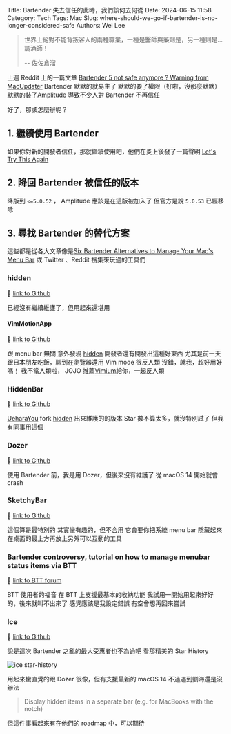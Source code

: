 Title: Bartender 失去信任的此時，我們該何去何從
Date: 2024-06-15 11:58
Category: Tech
Tags: Mac
Slug: where-should-we-go-if-bartender-is-no-longer-considered-safe
Authors: Wei Lee

> 世界上絕對不能背叛客人的兩種職業，一種是醫師與藥劑是，另一種則是... 調酒師！
>
> -- 佐佐倉溜

<!--more-->

上週 Reddit 上的一篇文章 [Bartender 5 not safe anymore ? Warning from MacUpdater](https://www.reddit.com/r/macapps/comments/1d7zjv8/comment/l73h9gv/)
Bartender 默默的就易主了
默默的要了權限（好啦，沒那麼默默）
默默的裝了[Amplitude](https://amplitude.com/)
導致不少人對 Bartender 不再信任

好了，那該怎麼辦呢？

## 1. 繼續使用 Bartender
如果你對新的開發者信任，那就繼續使用吧，他們在炎上後發了一篇聲明 [Let's Try This Again](https://www.macbartender.com/b5blog/Lets-Try-This-Again/)

## 2. 降回 Bartender 被信任的版本

降版到 `<=5.0.52` ， Amplitude 應該是在這版被加入了
但官方是說 `5.0.53` 已經移除

## 3. 尋找 Bartender 的替代方案

這些都是從各大文章像是[Six Bartender Alternatives to Manage Your Mac's Menu Bar](https://www.macrumors.com/2024/06/06/alternatives-bartender-mac-menu-bar/) 或 Twitter 、Reddit 搜集來玩過的工具們

### hidden
🔗 [link to Github](https://github.com/dwarvesf/hidden)

已經沒有繼續維護了，但用起來還堪用

#### VimMotionApp
🔗 [link to Github](https://github.com/dwarvesf/VimMotionApp)

跟 menu bar 無關
意外發現 [hidden](https://github.com/dwarvesf/hidden) 開發者還有開發出這種好東西
尤其是前一天跟日本朋友吃飯，聊到在瀏覽器還用 Vim mode 很反人類
沒錯，就我，超好用好嗎！
我不當人類啦， JOJO
推薦[Vimium](https://addons.mozilla.org/firefox/addon/vimium-ff/)給你，一起反人類

### HiddenBar
🔗 [link to Github](https://github.com/UeharaYou/HiddenBar)

[UeharaYou](/UeharaYou) fork [hidden](https://github.com/dwarvesf/hidden) 出來維護的的版本
Star 數不算太多，就沒特別試了
但我有同事用這個

### Dozer
🔗 [link to Github](https://github.com/Mortennn/Dozer)

使用 Bartender 前，我是用 Dozer，但後來沒有維護了
從 macOS 14 開始就會 crash

### SketchyBar
🔗 [link to Github](https://github.com/FelixKratz/SketchyBar)

這個算是最特別的
其實蠻有趣的，但不合用
它會要你把系統 menu bar 隱藏起來
在桌面的最上方再放上另外可以互動的工具

### Bartender controversy, tutorial on how to manage menubar status items via BTT
🔗 [link to BTT forum](https://community.folivora.ai/t/bartender-controversy-tutorial-on-how-to-manage-menubar-status-items-via-btt/37429/1)

BTT 使用者的福音
在 BTT 上支援最基本的收納功能
我試用一開始用起來好好的，後來就叫不出來了
感覺應該是我設定錯誤
有空會想再回來嘗試

### Ice
🔗 [link to Github](https://github.com/jordanbaird/Ice)

說是這次 Bartender 之亂的最大受惠者也不為過吧
看那精美的 Star History

![ice star-history](https://api.star-history.com/svg?repos=jordanbaird/Ice&type=Date)

用起來蠻直覺的跟 Dozer 很像，但有支援最新的 macOS 14
不過遇到劉海還是沒辦法

> Display hidden items in a separate bar (e.g. for MacBooks with the notch)

但這件事看起來有在他們的 roadmap 中，可以期待
